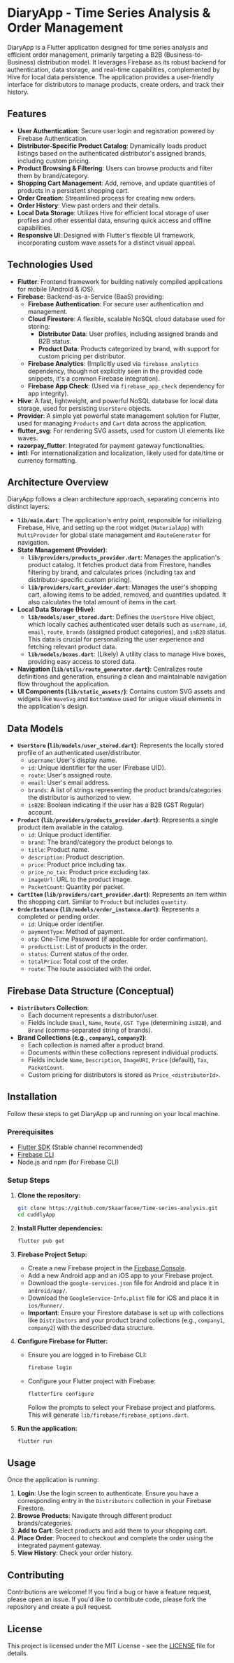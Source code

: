 # DiaryApp - Time Series Analysis & Order Management

DiaryApp is a Flutter application designed for time series analysis and efficient order management, primarily targeting a B2B (Business-to-Business) distribution model. It leverages Firebase as its robust backend for authentication, data storage, and real-time capabilities, complemented by Hive for local data persistence. The application provides a user-friendly interface for distributors to manage products, create orders, and track their history.

## Features

*   **User Authentication**: Secure user login and registration powered by Firebase Authentication.
*   **Distributor-Specific Product Catalog**: Dynamically loads product listings based on the authenticated distributor's assigned brands, including custom pricing.
*   **Product Browsing & Filtering**: Users can browse products and filter them by brand/category.
*   **Shopping Cart Management**: Add, remove, and update quantities of products in a persistent shopping cart.
*   **Order Creation**: Streamlined process for creating new orders.
*   **Order History**: View past orders and their details.
*   **Local Data Storage**: Utilizes Hive for efficient local storage of user profiles and other essential data, ensuring quick access and offline capabilities.
*   **Responsive UI**: Designed with Flutter's flexible UI framework, incorporating custom wave assets for a distinct visual appeal.

## Technologies Used

*   **Flutter**: Frontend framework for building natively compiled applications for mobile (Android & iOS).
*   **Firebase**: Backend-as-a-Service (BaaS) providing:
    *   **Firebase Authentication**: For secure user authentication and management.
    *   **Cloud Firestore**: A flexible, scalable NoSQL cloud database used for storing:
        *   **Distributor Data**: User profiles, including assigned brands and B2B status.
        *   **Product Data**: Products categorized by brand, with support for custom pricing per distributor.
    *   **Firebase Analytics**: (Implicitly used via `firebase_analytics` dependency, though not explicitly seen in the provided code snippets, it's a common Firebase integration).
    *   **Firebase App Check**: (Used via `firebase_app_check` dependency for app integrity).
*   **Hive**: A fast, lightweight, and powerful NoSQL database for local data storage, used for persisting `UserStore` objects.
*   **Provider**: A simple yet powerful state management solution for Flutter, used for managing `Products` and `Cart` data across the application.
*   **flutter_svg**: For rendering SVG assets, used for custom UI elements like waves.
*   **razorpay_flutter**: Integrated for payment gateway functionalities.
*   **intl**: For internationalization and localization, likely used for date/time or currency formatting.

## Architecture Overview

DiaryApp follows a clean architecture approach, separating concerns into distinct layers:

*   **`lib/main.dart`**: The application's entry point, responsible for initializing Firebase, Hive, and setting up the root widget (`MaterialApp`) with `MultiProvider` for global state management and `RouteGenerator` for navigation.
*   **State Management (Provider)**:
    *   **`lib/providers/products_provider.dart`**: Manages the application's product catalog. It fetches product data from Firestore, handles filtering by brand, and calculates prices (including tax and distributor-specific custom pricing).
    *   **`lib/providers/cart_provider.dart`**: Manages the user's shopping cart, allowing items to be added, removed, and quantities updated. It also calculates the total amount of items in the cart.
*   **Local Data Storage (Hive)**:
    *   **`lib/models/user_stored.dart`**: Defines the `UserStore` Hive object, which locally caches authenticated user details such as `username`, `id`, `email`, `route`, `brands` (assigned product categories), and `isB2B` status. This data is crucial for personalizing the user experience and fetching relevant product data.
    *   **`lib/models/boxes.dart`**: (Likely) A utility class to manage Hive boxes, providing easy access to stored data.
*   **Navigation (`lib/utils/route_generator.dart`)**: Centralizes route definitions and generation, ensuring a clean and maintainable navigation flow throughout the application.
*   **UI Components (`lib/static_assets/`)**: Contains custom SVG assets and widgets like `WaveSvg` and `BottomWave` used for unique visual elements in the application's design.

## Data Models

*   **`UserStore` (`lib/models/user_stored.dart`)**: Represents the locally stored profile of an authenticated user/distributor.
    *   `username`: User's display name.
    *   `id`: Unique identifier for the user (Firebase UID).
    *   `route`: User's assigned route.
    *   `email`: User's email address.
    *   `brands`: A list of strings representing the product brands/categories the distributor is authorized to view.
    *   `isB2B`: Boolean indicating if the user has a B2B (GST Regular) account.
*   **`Product` (`lib/providers/products_provider.dart`)**: Represents a single product item available in the catalog.
    *   `id`: Unique product identifier.
    *   `brand`: The brand/category the product belongs to.
    *   `title`: Product name.
    *   `description`: Product description.
    *   `price`: Product price including tax.
    *   `price_no_tax`: Product price excluding tax.
    *   `imageUrl`: URL to the product image.
    *   `PacketCount`: Quantity per packet.
*   **`CartItem` (`lib/providers/cart_provider.dart`)**: Represents an item within the shopping cart. Similar to `Product` but includes `quantity`.
*   **`OrderInstance` (`lib/models/order_instance.dart`)**: Represents a completed or pending order.
    *   `id`: Unique order identifier.
    *   `paymentType`: Method of payment.
    *   `otp`: One-Time Password (if applicable for order confirmation).
    *   `productList`: List of products in the order.
    *   `status`: Current status of the order.
    *   `totalPrice`: Total cost of the order.
    *   `route`: The route associated with the order.

## Firebase Data Structure (Conceptual)

*   **`Distributors` Collection**:
    *   Each document represents a distributor/user.
    *   Fields include `Email`, `Name`, `Route`, `GST Type` (determining `isB2B`), and `Brand` (comma-separated string of brands).
*   **Brand Collections (e.g., `company1`, `company2`)**:
    *   Each collection is named after a product brand.
    *   Documents within these collections represent individual products.
    *   Fields include `Name`, `Description`, `ImageURI`, `Price` (default), `Tax`, `PacketCount`.
    *   Custom pricing for distributors is stored as `Price_<distributorId>`.

## Installation

Follow these steps to get DiaryApp up and running on your local machine.

### Prerequisites

*   [Flutter SDK](https://flutter.dev/docs/get-started/install) (Stable channel recommended)
*   [Firebase CLI](https://firebase.google.com/docs/cli#install_the_firebase_cli)
*   Node.js and npm (for Firebase CLI)

### Setup Steps

1.  **Clone the repository:**
    ```bash
    git clone https://github.com/Skaarfacee/Time-series-analysis.git
    cd cuddlyApp
    ```

2.  **Install Flutter dependencies:**
    ```bash
    flutter pub get
    ```

3.  **Firebase Project Setup:**
    *   Create a new Firebase project in the [Firebase Console](https://console.firebase.google.com/).
    *   Add a new Android app and an iOS app to your Firebase project.
    *   Download the `google-services.json` file for Android and place it in `android/app/`.
    *   Download the `GoogleService-Info.plist` file for iOS and place it in `ios/Runner/`.
    *   **Important**: Ensure your Firestore database is set up with collections like `Distributors` and your product brand collections (e.g., `company1`, `company2`) with the described data structure.

4.  **Configure Firebase for Flutter:**
    *   Ensure you are logged in to Firebase CLI:
        ```bash
        firebase login
        ```
    *   Configure your Flutter project with Firebase:
        ```bash
        flutterfire configure
        ```
        Follow the prompts to select your Firebase project and platforms. This will generate `lib/firebase/firebase_options.dart`.

5.  **Run the application:**
    ```bash
    flutter run
    ```

## Usage

Once the application is running:

1.  **Login**: Use the login screen to authenticate. Ensure you have a corresponding entry in the `Distributors` collection in your Firebase Firestore.
2.  **Browse Products**: Navigate through different product brands/categories.
3.  **Add to Cart**: Select products and add them to your shopping cart.
4.  **Place Order**: Proceed to checkout and complete the order using the integrated payment gateway.
5.  **View History**: Check your order history.

## Contributing

Contributions are welcome! If you find a bug or have a feature request, please open an issue. If you'd like to contribute code, please fork the repository and create a pull request.

## License

This project is licensed under the MIT License - see the [LICENSE](LICENSE) file for details.
